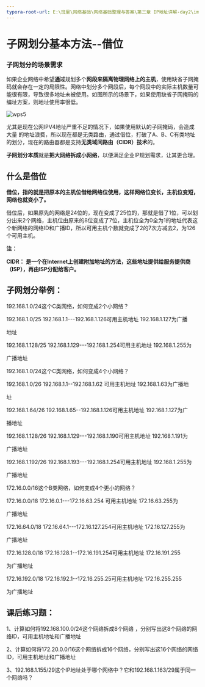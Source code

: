 ```yaml
---
typora-root-url: E:\班里\网络基础\网络基础整理与答案\第三章 IP地址详解-day2\images
---
```


# **子网划分基本方法--借位**

### 子网划分的场景需求

如果企业网络中希望**通过**规划多个**网段来隔离物理网络上的主机**，使用缺省子网掩码就会存在一定的局限性。网络中划分多个网段后，每个网段中的实际主机数量可能很有限，导致很多地址未被使用。如图所示的场景下，如果使用缺省子网掩码的编址方案，则地址使用率很低。

![wps5](/../../../../../../images/wps5.png)

尤其是现在公网IPV4地址严重不足的情况下，如果使用默认的子网掩码，会造成大量 的地址浪费，所以现在都是无类路由，通过借位，打破了A、B、C有类地址的划分，现在的路由器都是支持**无类域间路由（CIDR）技术**的。

**子网划分本质**就是**把大网络拆成小网络**，以便满足企业IP规划需求，让其更合理。



## 什么是借位

**借位，指的就是把原本的主机位借给网络位使用，这样网络位变长，主机位变短，网络也就变小了。**

借位后，如果原先的网络是24位的，现在变成了25位的，那就是借了1位，可以划分出来2个网络，主机位由原来的8位变成了7位，主机位全为0全为1的地址代表这个新网络的网络ID和广播ID，所以可用主机个数就变成了2的7次方减去2，为126个可用主机。

**注：**

**CIDR： 是一个在Internet上创建附加地址的方法，这些地址提供给服务提供商（ISP），再由ISP分配给客户。**

## **子网划分举例：**

192.168.1.0/24这个C类网络，如何变成2个小网络？

192.168.1.0/25	192.168.1.1---192.168.1.126可用主机地址	192.168.1.127为广播

地址

192.168.1.128/25	192.168.1.129---192.168.1.254可用主机地址	192.168.1.255为

广播地址

192.168.1.0/24这个C类网络，如何变成4个小网络？

192.168.1.0/26	192.168.1.1--192.168.1.62 可用主机地址	192.168.1.63为广播地

址



192.168.1.64/26	192.168.1.65--192.168.1.126可用主机地址 192.168.1.127为广

播地址

192.168.1.128/26	192.168.1.129---192.168.1.190可用主机地址 192.168.1.191为

广播地址

192.168.1.192/26	192.168.1.193---192.168.1.254可用主机地址	192.168.1.255为

广播地址

172.16.0.0/16这个B类网络，如何变成4个更小的网络？

172.16.0.0/18	172.16.0.1---172.16.63.254 可用主机地址	172.16.63.255为

广播地址

172.16.64.0/18	172.16.64.1---172.16.127.254可用主机地址	172.16.127.255为

广播地址

172.16.128.0/18	172.16.128.1--172.16.191.254可用主机地址	172.16.191.255

为广播地址

172.16.192.0/18	172.16.192.1--172.16.255.25可用主机地址	172.16.255.255

为广播地址

 

## **课后练习题：**

1、计算如何将192.168.100.0/24这个网络拆成8个网络 ，分别写出这8个网络的网络ID，可用主机地址和广播地址

2、计算如何将172.20.0.0/16这个网络拆成16个网络，分别写出这16个网络的网络ID，可用主机地址和广播地址

3、192.168.1.155/29这个IP地址处于哪个网络中？它和192.168.1.163/29属于同一个网络吗？